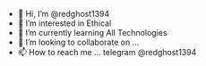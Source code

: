 - 👋 Hi, I’m @redghost1394
- 👀 I’m interested in Ethical 
- 🌱 I’m currently learning All Technologies
- 💞️ I’m looking to collaborate on ...
- 📫 How to reach me ... telegram  @redghost1394

<!---
Userdied1394/Userdied1394 is a ✨ special ✨ repository because its `README.md` (this file) appears on your GitHub profile.
You can click the Preview link to take a look at your changes.
--->
